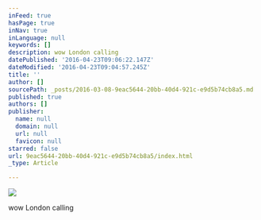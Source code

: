 ```yaml
---
inFeed: true
hasPage: true
inNav: true
inLanguage: null
keywords: []
description: wow London calling
datePublished: '2016-04-23T09:06:22.147Z'
dateModified: '2016-04-23T09:04:57.245Z'
title: ''
author: []
sourcePath: _posts/2016-03-08-9eac5644-20bb-40d4-921c-e9d5b74cb8a5.md
published: true
authors: []
publisher:
  name: null
  domain: null
  url: null
  favicon: null
starred: false
url: 9eac5644-20bb-40d4-921c-e9d5b74cb8a5/index.html
_type: Article

---
```

![](https://the-grid-user-content.s3-us-west-2.amazonaws.com/0bad50ce-f5cb-4ac6-a8bd-f909be951b2d.jpg)

wow London calling